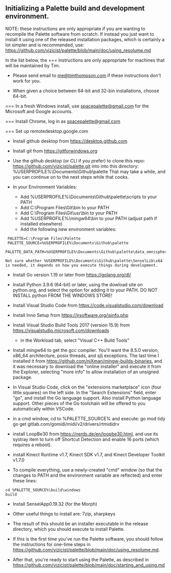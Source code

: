 ## Initializing a Palette build and development environment.

NOTE: these instructions are only appropriate if you are wanting
to recompile the Palette software from scratch.
If instead you just want to install it using one of the
released installation packages, which is certainly a lot simpler and is recommended, use:
<a href="https://github.com/vizicist/palette/blob/main/doc/using_resolume.md">https://github.com/vizicist/palette/blob/main/doc/using_resolume.md</a>

In the list below, the === instructions are only appropriate for machines that will be maintained by Tim.

- Please send email to me@timthompson.com if these instructions don't work for you.

- When given a choice between 64-bit and 32-bin installations, choose 64-bit.

=== In a fresh Windows install, use spacepalette@gmail.com for the Microsoft and Google accounts.

=== Install Chrome, log in as spacepalette@gmail.com

=== Set up remotedesktop.google.com

- Install github desktop from https://desktop.github.com

- Install git from https://gitforwindows.org

- Use the github desktop (or CLI if you prefer) to clone this repo:
      https://github.com/vizicist/palette.git into
  into this directory: 
	%USERPROFILE%\Documents\Github\palette
  That may take a while, and you can continue on to the next steps while that cooks.

- In your Environment Variables:
	- Add %USERPROFILE%\Documents\Github\palette\scripts to your PATH
 	- Add C:\Program Files\Git\bin to your PATH
	- Add C:\Program Files\Git\usr\bin to your PATH
 	- Add %USERPROFILE%\mingw64\bin to your PATH (adjust path if installed elsewhere)
	- Add the following new environment variables:
```
 PALETTE=C:\Program Files\Palette
 PALETTE_SOURCE=%USERPROFILE%\Documents\Github\palette
 PALETTE_DATA_PATH=%USERPROFILE%\Documents\Github\palette\data_omnisphere
```

	Not sure whether %USERPROFILE%\Documents\Github\palette\SenselLib\x64 is needed, it depends on how you execute things during development.

- Install Go version 1.19 or later from https://golang.org/dl/

- Install Python 3.9.6 (64-bit) or later, using the dowload site on python.org,
  and select the option for adding it to your PATH.
  DO NOT INSTALL python FROM THE WINDOWS STORE!

- Install Visual Studio Code from https://code.visualstudio.com/download

- Install Inno Setup from https://jrsoftware.org/isinfo.php

- Install Visual Studio Build Tools 2017 (version 15.9) from https://visualstudio.microsoft.com/downloads

	- in the Workload tab, select "Visual C++ Build Tools"

- Install mingw64 to get the gcc compiler.
You'll want the 8.5.0 version, x86_64 architecture, posix threads, and sjlj exceptions.
The last time I installed it from https://github.com/niXman/mingw-builds-binaries, and it was necessary to download
the "online installer" and execute it from the Explorer, selecting "more info" to allow installation of an unsigned package.

- In Visual Studio Code, click on the "extensions marketplace" icon (four little squares) on the left side.
  In the "Search Extensions" field, enter "go", and install the Go language support.
  Also install Python language support.
  Other pieces of the Go toolchain will be offered to you automatically within VSCode.

- in a cmd window, cd to %PALETTE_SOURCE% and execute:
	go mod tidy
	go get gitlab.com/gomidi/midi/v2/drivers/rtmididrv

- install LoopBe30 from https://nerds.de/en/loopbe30.html, and use its systray item to
turn off Shortcut Detection and enable 16 ports (which requires a reboot).

- install Kinect Runtime v1.7, Kinect SDK v1.7, and Kinect Developer Toolkit v1.7.0

- To compile everything, use a newly-created "cmd" window (so that the changes to PATH and the environment variable are reflected) and enter these lines:

```
cd %PALETTE_SOURCE%\build\windows
build
```

- Install SenselApp0.19.32 (for the Morph)

- Other useful things to install are:  7zip, sharpkeys
- The result of this should be an installer executable in the release directory,
which you should execute to install Palette.

- If this is the first time you've run the Palette software, you should follow the instructions for one-time steps in
<a href="https://github.com/vizicist/palette/blob/main/doc/using_resolume.md">https://github.com/vizicist/palette/blob/main/doc/using_resolume.md</a>.

- After that, you're ready to start using the Palette, as described in 
<a href="https://github.com/vizicist/palette/blob/main/doc/starting_and_using.md">https://github.com/vizicist/palette/blob/main/doc/starting_and_using.md</a>

